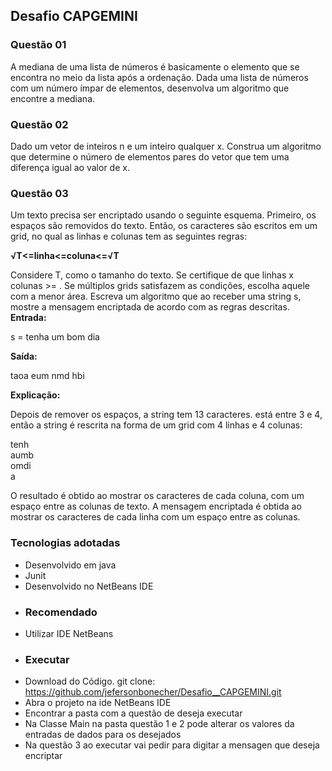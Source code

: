 ## Desafio CAPGEMINI

### Questão 01

A mediana de uma lista de números é basicamente o elemento que se encontra no meio da lista após a ordenação. Dada uma lista de números com um número ímpar de elementos, desenvolva um algoritmo que encontre a mediana.

### Questão 02

 Dado um vetor de inteiros n e um inteiro qualquer x. Construa um algoritmo que determine o número de elementos pares do vetor que tem uma diferença igual ao valor de x.
 
 ### Questão 03
 Um texto precisa ser encriptado usando o seguinte esquema. Primeiro, os espaços são removidos do texto. Então, os caracteres são escritos em um grid, no qual as linhas e colunas tem as seguintes regras:

**√T<=linha<=coluna<=√T**

Considere T, como o tamanho do texto.
Se certifique de que linhas x colunas >= .
Se múltiplos grids satisfazem as condições, escolha aquele com a menor área.
Escreva um algoritmo que ao receber uma string s, mostre a mensagem encriptada de acordo com as regras descritas.
**Entrada:**

s = tenha um bom dia


**Saída:**

taoa eum nmd hbi


**Explicação:**

Depois de remover os espaços, a string tem 13 caracteres.  está entre 3 e 4, então a string é rescrita na forma de um grid com 4 linhas e 4 colunas:

tenh  
aumb  
omdi  
a

 O resultado é obtido ao mostrar os caracteres de cada coluna, com um espaço entre as colunas de texto. A mensagem encriptada é obtida ao mostrar os caracteres de cada linha com um espaço entre as colunas.

### Tecnologias adotadas 
- Desenvolvido em java
- Junit
- Desenvolvido no NetBeans IDE
- ### Recomendado
- Utilizar IDE NetBeans
- ### Executar
- Download do Código. git clone: https://github.com/jefersonbonecher/Desafio__CAPGEMINI.git
- Abra o projeto na ide NetBeans IDE
- Encontrar a pasta com a questão de deseja executar
- Na Classe Main na pasta questão 1 e 2 pode alterar os valores da entradas de dados para os desejados  
- Na questão 3 ao executar vai pedir para digitar a mensagen que deseja encriptar 

